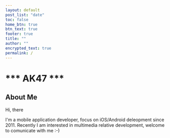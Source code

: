 ```yaml
---
layout: default
post_list: "date"
toc: false
home_btn: true
btn_text: true
footer: true
title: ""
author: ""
encrypted_text: true
permalink: /
---
```


# *** AK47 *** 
## About Me
Hi, there

I'm a mobile application developer, focus on iOS/Android deleopment since 2011. Recently I am interested in multimedia relative development, welcome to comunicate with me :-)



